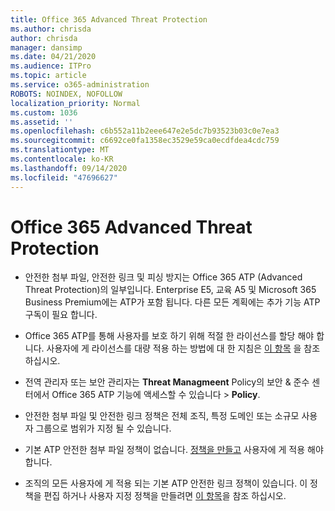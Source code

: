 ```yaml
---
title: Office 365 Advanced Threat Protection
ms.author: chrisda
author: chrisda
manager: dansimp
ms.date: 04/21/2020
ms.audience: ITPro
ms.topic: article
ms.service: o365-administration
ROBOTS: NOINDEX, NOFOLLOW
localization_priority: Normal
ms.custom: 1036
ms.assetid: ''
ms.openlocfilehash: c6b552a11b2eee647e2e5dc7b93523b03c0e7ea3
ms.sourcegitcommit: c6692ce0fa1358ec3529e59ca0ecdfdea4cdc759
ms.translationtype: MT
ms.contentlocale: ko-KR
ms.lasthandoff: 09/14/2020
ms.locfileid: "47696627"
---
```

# <a name="office-365-advanced-threat-protection"></a>Office 365 Advanced Threat Protection

- 안전한 첨부 파일, 안전한 링크 및 피싱 방지는 Office 365 ATP (Advanced Threat Protection)의 일부입니다. Enterprise E5, 교육 A5 및 Microsoft 365 Business Premium에는 ATP가 포함 됩니다. 다른 모든 계획에는 추가 기능 ATP 구독이 필요 합니다.

- Office 365 ATP를 통해 사용자를 보호 하기 위해 적절 한 라이선스를 할당 해야 합니다. 사용자에 게 라이선스를 대량 적용 하는 방법에 대 한 지침은 [이 항목](https://docs.microsoft.com/microsoft-365/admin/add-users/add-users) 을 참조 하십시오.

- 전역 관리자 또는 보안 관리자는 **Threat Managmeent** Policy의 보안 & 준수 센터에서 Office 365 ATP 기능에 액세스할 수 있습니다 \> **Policy**.

- 안전한 첨부 파일 및 안전한 링크 정책은 전체 조직, 특정 도메인 또는 소규모 사용자 그룹으로 범위가 지정 될 수 있습니다.

- 기본 ATP 안전한 첨부 파일 정책이 없습니다. [정책을 만들고](https://docs.microsoft.com/microsoft-365/security/office-365-security/set-up-atp-safe-attachments-policies) 사용자에 게 적용 해야 합니다.

- 조직의 모든 사용자에 게 적용 되는 기본 ATP 안전한 링크 정책이 있습니다. 이 정책을 편집 하거나 사용자 지정 정책을 만들려면 [이 항목](https://docs.microsoft.com/microsoft-365/security/office-365-security/set-up-atp-safe-links-policies)을 참조 하십시오.
